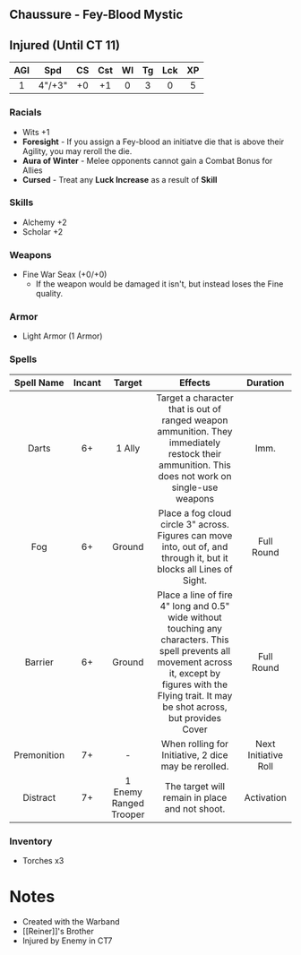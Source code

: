 ## Chaussure - Fey-Blood Mystic
## Injured (Until CT 11)

| AGI |  Spd   | CS  | Cst | Wl  | Tg  | Lck | XP  |
|:---:|:------:|:---:|:---:|:---:|:---:| :---: |:---:|
|  1  | 4"/+3" | +0  | +1  |  0  |  3  | 0   |  5  |

### Racials
- Wits +1
- **Foresight** - If you assign a Fey-blood an initiatve die that is above their Agility, you may reroll the die.
- **Aura of Winter** - Melee opponents cannot gain a Combat Bonus for Allies
- **Cursed** - Treat any **Luck Increase** as a result of **Skill**

### Skills
- Alchemy +2
- Scholar +2

### Weapons
- Fine War Seax (+0/+0)
	- If the weapon would be damaged it isn't, but instead loses the Fine quality.

### Armor
- Light Armor (1 Armor)

### Spells

| Spell Name  | Incant |         Target         |                                                                                                  Effects                                                                                                   |       Duration       |
|:-----------:|:------:|:----------------------:|:----------------------------------------------------------------------------------------------------------------------------------------------------------------------------------------------------------:|:--------------------:|
|    Darts    |   6+   |         1 Ally         |                              Target a character that is out of ranged weapon ammunition. They immediately restock their ammunition. This does not work on single-use weapons                               |         Imm.         |
|     Fog     |   6+   |         Ground         |                                            Place a fog cloud circle 3" across. Figures can move into, out of, and through it, but it blocks all Lines of Sight.                                            |      Full Round      |
|   Barrier   |   6+   |         Ground         | Place a line of fire 4" long and 0.5" wide without touching any characters. This spell prevents all movement across it, except by figures with the Flying trait. It may be shot across, but provides Cover |      Full Round      |
| Premonition |   7+   |           -            |                                                                            When rolling for Initiative, 2 dice may be rerolled.                                                                            | Next Initiative Roll |
|  Distract   |   7+   | 1 Enemy Ranged Trooper |                                                                               The target will remain in place and not shoot.                                                                               | Activation                     |

### Inventory
- Torches x3

# Notes
- Created with the Warband
- [[Reiner]]'s Brother
- Injured by Enemy in CT7